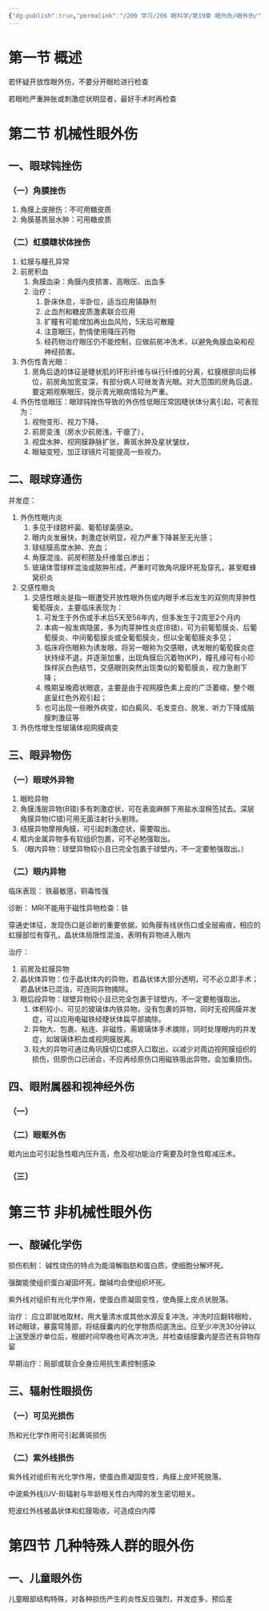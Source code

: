 ```yaml
---
{"dg-publish":true,"permalink":"/200 学习/206 眼科学/第19章 眼外伤/眼外伤/","title":"眼外伤","created":"2024-10-30T16:24:53.139+08:00","updated":"2024-10-30T17:43:26.603+08:00"}
---
```


# 第一节 概述
若怀疑开放性眼外伤，不要分开眼睑进行检查

若眼睑严重肿胀或刺激症状明显者，最好手术时再检查
# 第二节 机械性眼外伤
## 一、眼球钝挫伤
### （一）角膜挫伤
1. 角膜上皮擦伤：不可用糖皮质
2. 角膜基质层水肿：可用糖皮质
### （二）虹膜睫状体挫伤
1. 虹膜与瞳孔异常
2. 前房积血
	1. 角膜血染：角膜内皮损害、高眼压、出血多
	2. 治疗：
		1. 卧床休息，半卧位，适当应用镇静剂
		2. 止血剂和糖皮质激素联合应用
		3. 扩瞳有可能增加再出血风险，5天后可散瞳
		4. 注意眼压，酌情使用降压药物
		5. 经药物治疗眼压仍不能控制，应做前房冲洗术，以避免角膜血染和视神经损害。
3. 外伤性青光眼：
	1. 房角后退的体征是睫状肌的环形纤维与纵行纤维的分离，虹膜根部向后移位，前房角加宽变深，有部分病人可继发青光眼。对大范围的房角后退，要定期观察眼压，提示青光眼病情较为严重。
4. 外伤性低眼压：眼球钝挫伤导致的外伤性低眼压常因睫状体分离引起，可表现为：
	1. 视物变形、视力下降，
	2. 前房变浅（房水少前房浅，干瘪了），
	3. 视盘水肿、视网膜静脉扩张，黄斑水肿及星状皱纹，
	4. 眼轴变短，加正球镜片可能提高一些视力。
## 二、眼球穿通伤
并发症：
1. 外伤性眼内炎
	1. 多见于绿脓杆菌、葡萄球菌感染。
	2. 眼内炎发展快，刺激症状明显，视力严重下降甚至无光感；
	3. 球结膜高度水肿、充血；
	4. 角膜混浊、前房积脓及纤维蛋白渗出；
	5. 玻璃体雪球样混浊或脓肿形成，严重时可致角巩膜坏死及穿孔，甚至眶蜂窝织炎
2. 交感性眼炎
	1. 交感性眼炎是指一眼遭受开放性眼外伤或内眼手术后发生的双侧肉芽肿性葡萄膜炎，主要临床表现为：
		1. 可发生于外伤或手术后5天至56年内，但多发生于2周至2个月内
		2. 本病一般发病隐匿，多为肉芽肿性炎症(B错)，可为前葡萄膜炎、后葡萄膜炎、中间葡萄膜炎或全葡萄膜炎，但以全葡萄膜炎多见；
		3. 临床将伤眼称为诱发眼，将另一眼称为交感眼，诱发眼的葡萄膜炎症状持续不退，并逐渐加重，出现角膜后沉着物(KP)，瞳孔缘可有小珍珠样灰白色结节，交感眼则突然出现类似的葡萄膜炎，视力急剧下降；
		4. 晚期呈晚霞状眼底，主要是由于视网膜色素上皮的广泛萎缩，整个眼底呈红色外观引起；
		5. 也可出现一些眼外病变，如白癜风、毛发变白、脱发、听力下降或脑膜刺激征等
3. 外伤性增生性玻璃体视网膜病变
## 三、眼异物伤
### （一）眼球外异物
1. 眼睑异物
2. 角膜浅层异物(B错)多有刺激症状，可在表面麻醉下用盐水湿棉签拭去。深层角膜异物(C错)可用无菌注射针头剔除。
3. 结膜异物摩擦角膜，可引起刺激症状，需要取出。
4. 眶内金属异物多有软组织包裹，可不必勉强取出。
5. （眼内异物：球壁异物较小且已完全包裹于球壁内，不一定要勉强取出。）
### （二）眼内异物
临床表现：
铁最敏感，铜毒性强

诊断：
MRI不能用于磁性异物检查：铁

穿通史体征，发现伤口是诊断的重要依据，如角膜有线状伤口或全层瘢痕，相应的虹膜部位有穿孔，晶状体局限性混浊，表明有异物进入眼内

治疗：
1. 前房及虹膜异物
2. 晶状体异物：位于晶状体内的异物，若晶状体大部分透明，可不必立即手术；若晶状体已混浊，可连同异物摘除。
3. 眼后段异物：球壁异物较小且已完全包裹于球壁内，不一定要勉强取出。
	1. 体积较小、可见的玻璃体内铁异物，没有包裹的异物，同时无视网膜并发症，可以应用电磁铁经睫状体扁平部摘除。
	2. 异物大、包裹、粘连、非磁性，需玻璃体手术摘除，同时处理眼内的并发症，如玻璃体积血或视网膜脱离。
	3. 较大的异物可通过角巩膜切口或原入口取出，以减少对周边视网膜组织的损伤，但原伤口已闭合，不应再经原伤口用磁铁吸出异物，会加重损伤。
## 四、眼附属器和视神经外伤
### （一）
### （二）眼眶外伤
眶内出血可引起急性眶内压升高，危及视功能治疗需要及时急性眶减压术。
### （三）

# 第三节 非机械性眼外伤
## 一、酸碱化学伤
损伤机制：
碱性烧伤的特点为能溶解脂肪和蛋白质，使细胞分解坏死。

强酸能使组织蛋白凝固坏死，酸碱均会使组织坏死。

紫外线对组织有光化学作用，使蛋白质凝固变性，使角膜上皮点状脱落。

治疗：
应立即就地取材，用大量清水或其他水源反复冲洗，冲洗时应翻转眼睑，转动眼球，暴露穹隆部，将结膜囊内的化学物质彻底洗出。应至少冲洗30分钟以上送至医疗单位后，根据时间早晚也可再次冲洗，并检查结膜囊内是否还有异物存留

早期治疗：局部或联合全身应用抗生素控制感染
## 三、辐射性眼损伤
### （一）可见光损伤
热和光化学作用可引起黄斑损伤
### （二）紫外线损伤
紫外线对组织有光化学作用，使蛋白质凝固变性，角膜上皮坏死脱落。

中波紫外线(UV-B)辐射与年龄相关性白内障的发生密切相关。

短波红外线被晶状体和虹膜吸收，可造成白内障
# 第四节 几种特殊人群的眼外伤
## 一、儿童眼外伤
儿童眼部结构特殊，对各种损伤产生的炎性反应强烈，并发症多，预后差